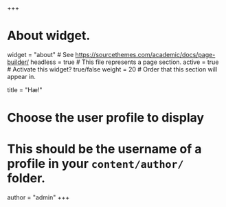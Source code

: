 +++
# About widget.
widget = "about"  # See https://sourcethemes.com/academic/docs/page-builder/
headless = true  # This file represents a page section.
active = true  # Activate this widget? true/false
weight = 20  # Order that this section will appear in.

title = "Hæ!"

# Choose the user profile to display
# This should be the username of a profile in your `content/author/` folder.
author = "admin"
+++
